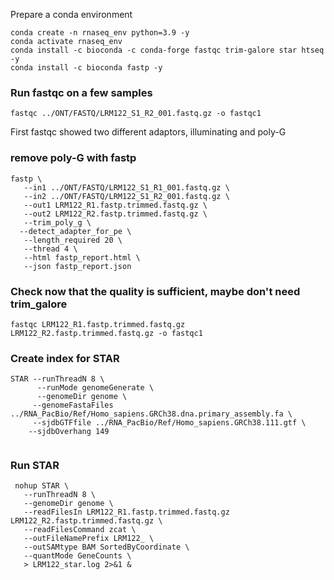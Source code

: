 Prepare a conda environment

```
conda create -n rnaseq_env python=3.9 -y
conda activate rnaseq_env
conda install -c bioconda -c conda-forge fastqc trim-galore star htseq -y
conda install -c bioconda fastp -y
```


### Run fastqc on a few samples
```
fastqc ../ONT/FASTQ/LRM122_S1_R2_001.fastq.gz -o fastqc1
```
First fastqc showed two different adaptors, illuminating and poly-G

### remove poly-G with fastp
```
fastp \
   --in1 ../ONT/FASTQ/LRM122_S1_R1_001.fastq.gz \
   --in2 ../ONT/FASTQ/LRM122_S1_R2_001.fastq.gz \
   --out1 LRM122_R1.fastp.trimmed.fastq.gz \
   --out2 LRM122_R2.fastp.trimmed.fastq.gz \
   --trim_poly_g \
  --detect_adapter_for_pe \
   --length_required 20 \
   --thread 4 \
   --html fastp_report.html \
   --json fastp_report.json

```
### Check now that the quality is sufficient, maybe don't need trim_galore
```
fastqc LRM122_R1.fastp.trimmed.fastq.gz LRM122_R2.fastp.trimmed.fastq.gz -o fastqc1
```

### Create index for STAR
```
STAR --runThreadN 8 \
      --runMode genomeGenerate \
      --genomeDir genome \
     --genomeFastaFiles ../RNA_PacBio/Ref/Homo_sapiens.GRCh38.dna.primary_assembly.fa \
     --sjdbGTFfile ../RNA_PacBio/Ref/Homo_sapiens.GRCh38.111.gtf \
    --sjdbOverhang 149


```

### Run STAR
```
 nohup STAR \
   --runThreadN 8 \
   --genomeDir genome \
   --readFilesIn LRM122_R1.fastp.trimmed.fastq.gz LRM122_R2.fastp.trimmed.fastq.gz \
   --readFilesCommand zcat \
   --outFileNamePrefix LRM122_ \
   --outSAMtype BAM SortedByCoordinate \
   --quantMode GeneCounts \
   > LRM122_star.log 2>&1 &
```
